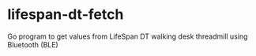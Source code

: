 # lifespan-dt-fetch
Go program to get values from LifeSpan DT walking desk threadmill using Bluetooth (BLE)
